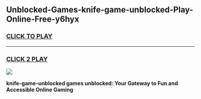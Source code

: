 
## Unblocked-Games-knife-game-unblocked-Play-Online-Free-y6hyx
<h3>
<a href="https://premium76.site?title=knife-game-unblocked&ref=26A">CLICK TO PLAY</a></h3>
<hr>

<h3>
<a href="https://premium76.site?title=knife-game-unblocked&ref=26A">CLICK 2 PLAY</a>
  
</h3>

<a href="https://premium76.site?title=knife-game-unblocked&ref=26A"><img src="https://clearcache.store/games.png"></a>


**knife-game-unblocked games unblocked: Your Gateway to Fun and Accessible Online Gaming**
